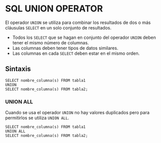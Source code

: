 # SQL UNION OPERATOR

El operador `UNION` se utiliza para combinar los resultados de dos o más cláusulas `SELECT` en un solo conjunto de resultados.

- Todos los `SELECT` que se hagan en conjunto del operador `UNION` deben tener el mismo número de columnas.
- Las columnas deben tener tipos de datos similares.
- Las columnas en cada `SELECT` deben estar en el mismo orden.

## Sintaxis

```
SELECT nombre_columna(s) FROM tabla1
UNION
SELECT nombre_columna(s) FROM tabla2;
```

### UNION ALL

Cuando se usa el operador `UNION` no hay valores duplicados pero para permitirlos se utiliza `UNION ALL`.

```
SELECT nombre_columna(s) FROM tabla1
UNION ALL
SELECT nombre_columna(s) FROM tabla2;
```